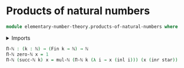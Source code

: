 # Products of natural numbers

```agda
module elementary-number-theory.products-of-natural-numbers where
```

<details><summary>Imports</summary>

```agda
open import elementary-number-theory.multiplication-natural-numbers
open import elementary-number-theory.natural-numbers

open import foundation.coproduct-types
open import foundation.unit-type

open import univalent-combinatorics.standard-finite-types
```

</details>

```agda
Π-ℕ : (k : ℕ) → (Fin k → ℕ) → ℕ
Π-ℕ zero-ℕ x = 1
Π-ℕ (succ-ℕ k) x = mul-ℕ (Π-ℕ k (λ i → x (inl i))) (x (inr star))
```
